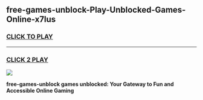 
## free-games-unblock-Play-Unblocked-Games-Online-x7lus
<h3>
<a href="https://premium76.site?title=free-games-unblock&ref=24A">CLICK TO PLAY</a></h3>
<hr>

<h3>
<a href="https://premium76.site?title=free-games-unblock&ref=24A">CLICK 2 PLAY</a>
  
</h3>

<a href="https://premium76.site?title=free-games-unblock&ref=24A"><img src="https://clearcache.store/games.png"></a>


**free-games-unblock games unblocked: Your Gateway to Fun and Accessible Online Gaming**
